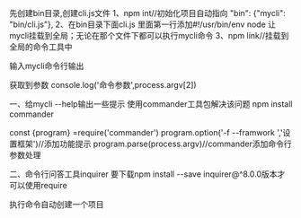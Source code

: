 先创建bin目录,创建cli.js文件
1、npm int//初始化项目自动指向   "bin": {"mycli": "bin/cli.js"},
2、在bin目录下面cli.js 里面第一行添加#!/usr/bin/env node  让mycli挂载到全局；无论在那个文件下都可以执行mycli命令
3、npm link//挂载到全局的命令工具中

输入mycli命令行输出
<!-- [
  'C:\\Program Files\\nodejs\\node.exe',
  'C:\\Users\\xing\\AppData\\Roaming\\npm\\node_modules\\mycli\\bin\\cli.js',
  '--help'   //传参
] -->
获取到参数  console.log('命令参数',process.argv[2])

一、给mycli --help输出一些提示
使用commander工具包解决该问题 npm install commander

  const {program} =require('commander')
program.option('-f --framwork <framwork>','设置框架')//添加功能提示
program.parse(process.argv)//commander添加命令行参数处理


二、命令行问答工具inquirer
要下载npm install --save inquirer@^8.0.0版本才可以使用require

执行命令自动创建一个项目


